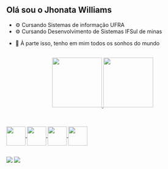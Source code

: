 ## Olá sou o Jhonata Williams

* ⚙️  Cursando Sistemas de informação UFRA
* ⚙️  Cursando Desenvolvimento de Sistemas IFSul de minas

- 💬 À parte isso, tenho em mim todos os sonhos do mundo

##

<div align="center">
  <a href="https://github.com/Jhonataww">
  <img height="130em" src="https://github-readme-stats.vercel.app/api?username=Jhonataww&show_icons=true&theme=dark&include_all_commits=true&count_private=true"/>
  <img height="130em" src="https://github-readme-stats.vercel.app/api/top-langs/?username=Jhonataww&layout=compact&langs_count=7&theme=dark"/>
</div>

##

<div style="display: inline_block"><br>
  <!– Linguagens –>
 <img align="center" height="50" width="50" src="https://cdn.jsdelivr.net/gh/devicons/devicon/icons/c/c-original.svg" />
 <img align="center" height="50" width="50" src="https://cdn.jsdelivr.net/gh/devicons/devicon/icons/java/java-original.svg" />
 <!– Sistemas –>
 <img align="center" height="50" width="50" src="https://cdn.jsdelivr.net/gh/devicons/devicon/icons/linux/linux-original.svg" />
 <img align="center" height="50" width="50" src="https://cdn.jsdelivr.net/gh/devicons/devicon/icons/windows8/windows8-original.svg" />
</div>
  
##
  
<div> 
  <a href = "mailto:jhonatawwxx@gmail.com"><img src="https://img.shields.io/badge/-Gmail-%23333?style=for-the-badge&logo=gmail&logoColor=white" target="_blank"></a>
  <a href="https://www.linkedin.com/in/<!– rafaella-ballerini-45875016a –> " target="_blank"><img src="https://img.shields.io/badge/-LinkedIn-%230077B5?style=for-the-badge&logo=linkedin&logoColor=white" target="_blank"></a> 

</div>
  
  
